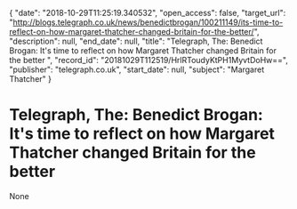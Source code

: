 {
  "date": "2018-10-29T11:25:19.340532", 
  "open_access": false, 
  "target_url": "http://blogs.telegraph.co.uk/news/benedictbrogan/100211149/its-time-to-reflect-on-how-margaret-thatcher-changed-britain-for-the-better/", 
  "description": null, 
  "end_date": null, 
  "title": "Telegraph, The: Benedict Brogan: It's time to reflect on how Margaret Thatcher changed Britain for the better ", 
  "record_id": "20181029T112519/HrlRToudyKtPH1MyvtDoHw==", 
  "publisher": "telegraph.co.uk", 
  "start_date": null, 
  "subject": "Margaret Thatcher"
}

# Telegraph, The: Benedict Brogan: It's time to reflect on how Margaret Thatcher changed Britain for the better 

None